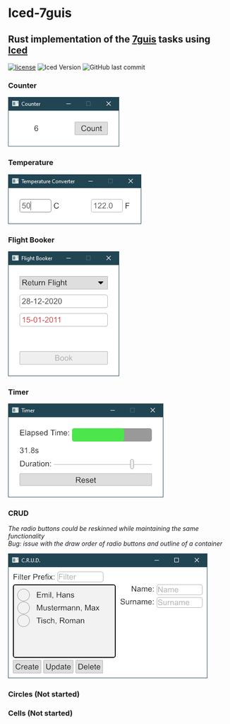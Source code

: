 # Iced-7guis
## Rust implementation of the [7guis](https://eugenkiss.github.io/7guis/) tasks using [Iced](https://iced.rs)

[![license](https://img.shields.io/github/license/MrGibus/Druid-7guis)](https://github.com/MrGibus/Druid-7guis/blob/master/LICENSE)
![Iced Version](https://img.shields.io/badge/Iced%20Version%3A-v0.2.0-orange)
![GitHub last commit](https://img.shields.io/github/last-commit/MrGibus/Iced-7guis)

### Counter  
![counter](images/Counter.PNG)


### Temperature

![temperature](images/Temp.PNG)

### Flight Booker 

![flights](images/Flights.PNG)

### Timer
![timer](images/Timer.PNG)


### CRUD  
*The radio buttons could be reskinned while maintaining the same functionality*  
*Bug: issue with the draw order of radio buttons and outline of a container*  
  
![crud](images/CRUD.PNG)


### Circles (Not started)   



### Cells (Not started)  

